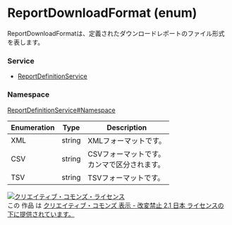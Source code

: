 # ReportDownloadFormat (enum)
ReportDownloadFormatは、定義されたダウンロードレポートのファイル形式を表します。

### Service
+ [ReportDefinitionService](../../services/ReportDefinitionService.md)

### Namespace
[ReportDefinitionService#Namespace](../../services/ReportDefinitionService.md#namespace)

| Enumeration | Type | Description |
|---|---|---|
| XML| string| XMLフォーマットです。 |
| CSV| string| CSVフォーマットです。<br>カンマで区分されます。 |
| TSV| string| TSVフォーマットです。 |

<a rel="license" href="http://creativecommons.org/licenses/by-nd/2.1/jp/"><img alt="クリエイティブ・コモンズ・ライセンス" style="border-width:0" src="https://i.creativecommons.org/l/by-nd/2.1/jp/88x31.png" /></a><br />この 作品 は <a rel="license" href="http://creativecommons.org/licenses/by-nd/2.1/jp/">クリエイティブ・コモンズ 表示 - 改変禁止 2.1 日本 ライセンスの下に提供されています。</a>
